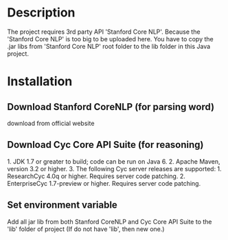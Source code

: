 <h1>Description</h1> 
The project requires 3rd party API 'Stanford Core NLP'. Because the 'Stanford Core NLP' is too big to be uploaded here. You have to copy the .jar libs from 'Stanford Core NLP' root folder to the lib folder in this Java project.  
<h1>Installation</h1>

<h2>Download Stanford CoreNLP (for parsing word)</h2>
download from official website
<h2>Download Cyc Core API Suite (for reasoning)</h2>
1. JDK 1.7 or greater to build; code can be run on Java 6.
2. Apache Maven, version 3.2 or higher. 
3. The following Cyc server releases are supported:
 1. ResearchCyc 4.0q or higher. Requires server code patching.
 2. EnterpriseCyc 1.7-preview or higher. Requires server code patching.
<h2>Set environment variable</h2>
Add all jar lib from both Stanford CoreNLP and Cyc Core API Suite to the 'lib' folder of project (If do not have 'lib', then new one.)
